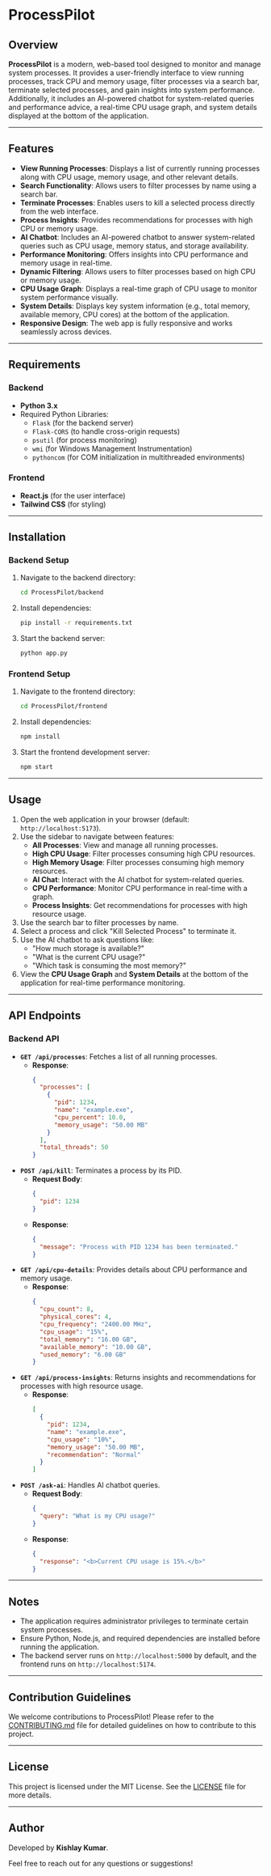 ﻿# ProcessPilot

## Overview

**ProcessPilot** is a modern, web-based tool designed to monitor and manage system processes. It provides a user-friendly interface to view running processes, track CPU and memory usage, filter processes via a search bar, terminate selected processes, and gain insights into system performance. Additionally, it includes an AI-powered chatbot for system-related queries and performance advice, a real-time CPU usage graph, and system details displayed at the bottom of the application.

---

## Features

- **View Running Processes**: Displays a list of currently running processes along with CPU usage, memory usage, and other relevant details.
- **Search Functionality**: Allows users to filter processes by name using a search bar.
- **Terminate Processes**: Enables users to kill a selected process directly from the web interface.
- **Process Insights**: Provides recommendations for processes with high CPU or memory usage.
- **AI Chatbot**: Includes an AI-powered chatbot to answer system-related queries such as CPU usage, memory status, and storage availability.
- **Performance Monitoring**: Offers insights into CPU performance and memory usage in real-time.
- **Dynamic Filtering**: Allows users to filter processes based on high CPU or memory usage.
- **CPU Usage Graph**: Displays a real-time graph of CPU usage to monitor system performance visually.
- **System Details**: Displays key system information (e.g., total memory, available memory, CPU cores) at the bottom of the application.
- **Responsive Design**: The web app is fully responsive and works seamlessly across devices.

---

## Requirements

### Backend

- **Python 3.x**
- Required Python Libraries:
  - `Flask` (for the backend server)
  - `Flask-CORS` (to handle cross-origin requests)
  - `psutil` (for process monitoring)
  - `wmi` (for Windows Management Instrumentation)
  - `pythoncom` (for COM initialization in multithreaded environments)

### Frontend

- **React.js** (for the user interface)
- **Tailwind CSS** (for styling)

---

## Installation

### Backend Setup

1. Navigate to the backend directory:
   ```sh
   cd ProcessPilot/backend
   ```
2. Install dependencies:
   ```sh
   pip install -r requirements.txt
   ```
3. Start the backend server:
   ```sh
   python app.py
   ```

### Frontend Setup

1. Navigate to the frontend directory:
   ```sh
   cd ProcessPilot/frontend
   ```
2. Install dependencies:
   ```sh
   npm install
   ```
3. Start the frontend development server:
   ```sh
   npm start
   ```

---

## Usage

1. Open the web application in your browser (default: `http://localhost:5173`).
2. Use the sidebar to navigate between features:
   - **All Processes**: View and manage all running processes.
   - **High CPU Usage**: Filter processes consuming high CPU resources.
   - **High Memory Usage**: Filter processes consuming high memory resources.
   - **AI Chat**: Interact with the AI chatbot for system-related queries.
   - **CPU Performance**: Monitor CPU performance in real-time with a graph.
   - **Process Insights**: Get recommendations for processes with high resource usage.
3. Use the search bar to filter processes by name.
4. Select a process and click "Kill Selected Process" to terminate it.
5. Use the AI chatbot to ask questions like:
   - "How much storage is available?"
   - "What is the current CPU usage?"
   - "Which task is consuming the most memory?"
6. View the **CPU Usage Graph** and **System Details** at the bottom of the application for real-time performance monitoring.

---

## API Endpoints

### Backend API

- **`GET /api/processes`**: Fetches a list of all running processes.
  - **Response**:
    ```json
    {
      "processes": [
        {
          "pid": 1234,
          "name": "example.exe",
          "cpu_percent": 10.0,
          "memory_usage": "50.00 MB"
        }
      ],
      "total_threads": 50
    }
    ```
- **`POST /api/kill`**: Terminates a process by its PID.
  - **Request Body**:
    ```json
    {
      "pid": 1234
    }
    ```
  - **Response**:
    ```json
    {
      "message": "Process with PID 1234 has been terminated."
    }
    ```
- **`GET /api/cpu-details`**: Provides details about CPU performance and memory usage.
  - **Response**:
    ```json
    {
      "cpu_count": 8,
      "physical_cores": 4,
      "cpu_frequency": "2400.00 MHz",
      "cpu_usage": "15%",
      "total_memory": "16.00 GB",
      "available_memory": "10.00 GB",
      "used_memory": "6.00 GB"
    }
    ```
- **`GET /api/process-insights`**: Returns insights and recommendations for processes with high resource usage.
  - **Response**:
    ```json
    [
      {
        "pid": 1234,
        "name": "example.exe",
        "cpu_usage": "10%",
        "memory_usage": "50.00 MB",
        "recommendation": "Normal"
      }
    ]
    ```
- **`POST /ask-ai`**: Handles AI chatbot queries.
  - **Request Body**:
    ```json
    {
      "query": "What is my CPU usage?"
    }
    ```
  - **Response**:
    ```json
    {
      "response": "<b>Current CPU usage is 15%.</b>"
    }
    ```

---

## Notes

- The application requires administrator privileges to terminate certain system processes.
- Ensure Python, Node.js, and required dependencies are installed before running the application.
- The backend server runs on `http://localhost:5000` by default, and the frontend runs on `http://localhost:5174`.

---

## Contribution Guidelines

We welcome contributions to ProcessPilot! Please refer to the [CONTRIBUTING.md](CONTRIBUTING.md) file for detailed guidelines on how to contribute to this project.

---

## License

This project is licensed under the MIT License. See the [LICENSE](LICENSE) file for more details.

---

## Author

Developed by **Kishlay Kumar**.

Feel free to reach out for any questions or suggestions!
